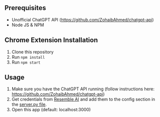 

## Prerequisites
- Unofficial ChatGPT API (https://github.com/ZohaibAhmed/chatgpt-api)
- Node JS & NPM

## Chrome Extension Installation

1. Clone this repository
2. Run `npm install`
3. Run `npm start`

## Usage

1. Make sure you have the ChatGPT API running (follow instructions here: https://github.com/ZohaibAhmed/chatgpt-api)
2. Get credentials from [Resemble AI](https://resemble.ai) and add them to the config section in the [server.py file](https://github.com/ZohaibAhmed/chatgpt-api/blob/main/server.py).  
3. Open this app (default: localhost:3000)
